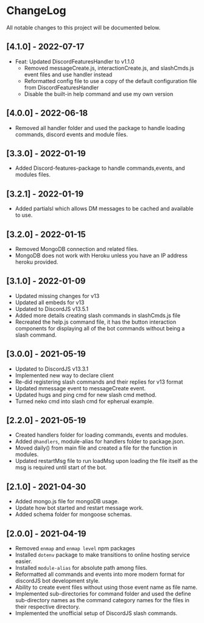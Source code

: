 # ChangeLog
All notable changes to this project will be documented below.

## [4.1.0] - 2022-07-17
* Feat: Updated DiscordFeaturesHandler to v1.1.0
  * Removed messageCreate.js, interactionCreate.js, and slashCmds.js event files and use handler instead
  * Reformatted config file to use a copy of the default configuration file from DiscordFeaturesHandler
  * Disable the built-in help command and use my own version
## [4.0.0] - 2022-06-18
* Removed all handler folder and used the package to handle loading commands, discord events and module files.
## [3.3.0] - 2022-01-19
* Added Discord-features-package to handle commands,events, and modules files.
## [3.2.1] - 2022-01-19
* Added partialsl which allows DM messages to be cached and available to use.
## [3.2.0] - 2022-01-15
* Removed MongoDB connection and related files.
* MongoDB does not work with Heroku unless you have an IP address heroku provided.
## [3.1.0] - 2022-01-09
* Updated missing changes for v13
* Updated all embeds for v13
* Updated to DiscordJS v13.5.1
* Added more details creating slash commands in slashCmds.js file
* Recreated the help.js command file, it has the button interaction components for displaying all of the bot commands without being a slash command.
## [3.0.0] - 2021-05-19
* Updated to DiscordJS v13.3.1
* Implemented new way to declare client
* Re-did registering slash commands and their replies for v13 format
* Updated mmessage event to messageCreate event.
* Updated hugs and ping cmd for new slash cmd method.
* Turned neko cmd into slash cmd for epherual example.
## [2.2.0] - 2021-05-19
* Created handlers folder for loading commands, events and modules.
* Added `@handlers`, module-alias for handlers folder to package.json.
* Moved daily() from main file and created a file for the function in modules.
* Updated restartMsg file to run loadMsg upon loading the file itself as the msg is required until start of the bot.

## [2.1.0] - 2021-04-30
* Added mongo.js file for mongoDB usage. 
* Update how bot started and restart message work.
* Added schema folder for mongoose schemas.

## [2.0.0] - 2021-04-19
* Removed `enmap` and `enmap level` npm packages
* Installed `dotenv` package to make transitions to online hosting service easier.
* Installed `module-alias` for absolute path among files.
* Reformatted all commands and events into more modern format for discordJS bot development style.
* Ability to create event files without using those event name as file name.
* Implemented sub-directories for command folder and used the define sub-directory names as the command category names for the files in their respective directory.
* Implemented the unofficial setup of DiscordJS slash commands.
